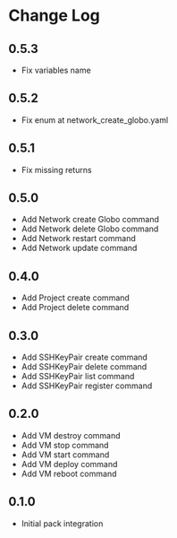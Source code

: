# Change Log

## 0.5.3

- Fix variables name

## 0.5.2

- Fix enum at network_create_globo.yaml

## 0.5.1

- Fix missing returns

## 0.5.0

- Add Network create Globo command
- Add Network delete Globo command
- Add Network restart command
- Add Network update command

## 0.4.0

- Add Project create command
- Add Project delete command

## 0.3.0

- Add SSHKeyPair create command
- Add SSHKeyPair delete command
- Add SSHKeyPair list command
- Add SSHKeyPair register command

## 0.2.0

- Add VM destroy command
- Add VM stop command
- Add VM start command
- Add VM deploy command
- Add VM reboot command

## 0.1.0

- Initial pack integration